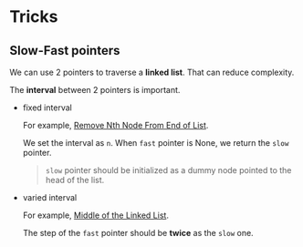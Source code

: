 # Tricks

## Slow-Fast pointers

We can use 2 pointers to traverse a **linked list**. That can reduce complexity.

The **interval** between 2 pointers is important.

- fixed interval
    
    For example, [Remove Nth Node From End of List](https://leetcode.com/problems/remove-nth-node-from-end-of-list/). 
    
    We set the interval as `n`. When `fast` pointer is None, we return the `slow` pointer. 
    
    > `slow` pointer should be initialized as a dummy node pointed to the head of the list.

- varied interval

    For example, [Middle of the Linked List](https://leetcode.com/problems/middle-of-the-linked-list/).

    The step of the `fast` pointer should be **twice** as the `slow` one.